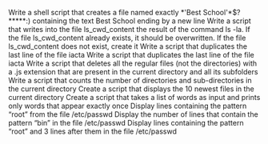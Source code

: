 Write a shell script that creates a file named exactly \*\'Best School\'\*$\?\*\*\*\*\*:) containing the text Best School ending by a new line
Write a script that writes into the file ls_cwd_content the result of the command ls -la. If the file ls_cwd_content already exists, it should be overwritten. If the file ls_cwd_content does not exist, create it
Write a script that duplicates the last line of the file iacta
Write a script that duplicates the last line of the file iacta
Write a script that deletes all the regular files (not the directories) with a .js extension that are present in the current directory and all its subfolders
Write a script that counts the number of directories and sub-directories in the current directory
Create a script that displays the 10 newest files in the current directory
Create a script that takes a list of words as input and prints only words that appear exactly once
Display lines containing the pattern “root” from the file /etc/passwd
Display the number of lines that contain the pattern “bin” in the file /etc/passwd
Display lines containing the pattern “root” and 3 lines after them in the file /etc/passwd
